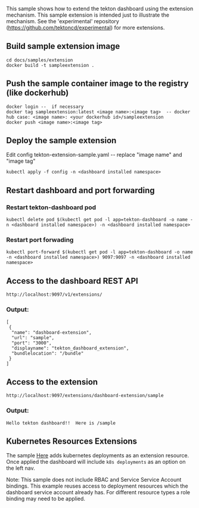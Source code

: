 This sample shows how to extend the tekton dashboard using the extension mechanism.  This sample extension is intended just to illustrate the mechanism. See the 'experimental' repository (https://github.com/tektoncd/experimental) for more extensions.

## Build sample extension image 

```
cd docs/samples/extension
docker build -t sampleextension .
```
## Push the sample container image to the registry (like dockerhub)
```
docker login --  if necessary
docker tag sampleextension:latest <image name>:<image tag>  -- docker hub case: <image name>: <your dockerhub id>/sampleextension
docker push <image name>:<image tag>
```

## Deploy the sample extension

Edit config tekton-extension-sample.yaml  -- replace "image name" and "image tag"

```
kubectl apply -f config -n <dashboard installed namespace>
```

## Restart dashboard and port forwarding

### Restart tekton-dashboard pod
```
kubectl delete pod $(kubectl get pod -l app=tekton-dashboard -o name -n <dashboard installed namespace>) -n <dashboard installed namespace>
```
### Restart port forwading
```
kubectl port-forward $(kubectl get pod -l app=tekton-dashboard -o name -n <dashboard installed namespace>) 9097:9097 -n <dashboard installed namespace>
```

## Access to the dashboard REST API
```
http://localhost:9097/v1/extensions/
```
### Output:
```
[
 {
  "name": "dashboard-extension",
  "url": "sample",
  "port": "3000",
  "displayname": "tekton_dashboard_extension",
  "bundlelocation": "/bundle"
 }
]
```
## Access to the extension
```
http://localhost:9097/extensions/dashboard-extension/sample
```
### Output:
```
Hello tekton dashboard!!  Here is /sample
```

## Kubernetes Resources Extensions

The sample [Here](https://github.com/tektoncd/dashboard/tree/master/docs/samples/extension/config/tekton-kubernetes-resource-extension-sample.yaml) adds kubernetes 
deployments as an extension resource. Once applied the dashboard will include `k8s deployments` as an option on the left nav.

Note: This sample does not include RBAC and Service Service Account bindings. This example reuses access to deployment 
resources which the dashboard service account already has. For different resource types a role binding may need to be applied. 
